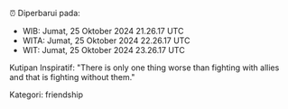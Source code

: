 ⏰ Diperbarui pada:
- WIB: Jumat, 25 Oktober 2024 21.26.17 UTC
- WITA: Jumat, 25 Oktober 2024 22.26.17 UTC
- WIT: Jumat, 25 Oktober 2024 23.26.17 UTC

Kutipan Inspiratif:
"There is only one thing worse than fighting with allies and that is fighting without them."


Kategori: friendship

